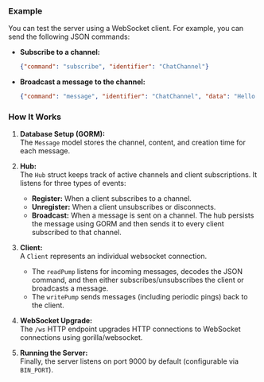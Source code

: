 ### Example

You can test the server using a WebSocket client. For example, you can send the following JSON commands:
- **Subscribe to a channel:**
  ```json
  {"command": "subscribe", "identifier": "ChatChannel"}
  ```
- **Broadcast a message to the channel:**
  ```json
  {"command": "message", "identifier": "ChatChannel", "data": "Hello from Go!"}
  ```

### How It Works

1. **Database Setup (GORM):**  
   The `Message` model stores the channel, content, and creation time for each message.

2. **Hub:**  
   The `Hub` struct keeps track of active channels and client subscriptions. It listens for three types of events:
   - **Register:** When a client subscribes to a channel.
   - **Unregister:** When a client unsubscribes or disconnects.
   - **Broadcast:** When a message is sent on a channel. The hub persists the message using GORM and then sends it to every client subscribed to that channel.

3. **Client:**  
   A `Client` represents an individual websocket connection.  
   - The `readPump` listens for incoming messages, decodes the JSON command, and then either subscribes/unsubscribes the client or broadcasts a message.
   - The `writePump` sends messages (including periodic pings) back to the client.

4. **WebSocket Upgrade:**  
   The `/ws` HTTP endpoint upgrades HTTP connections to WebSocket connections using gorilla/websocket.

5. **Running the Server:**  
   Finally, the server listens on port 9000 by default (configurable via `BIN_PORT`).
